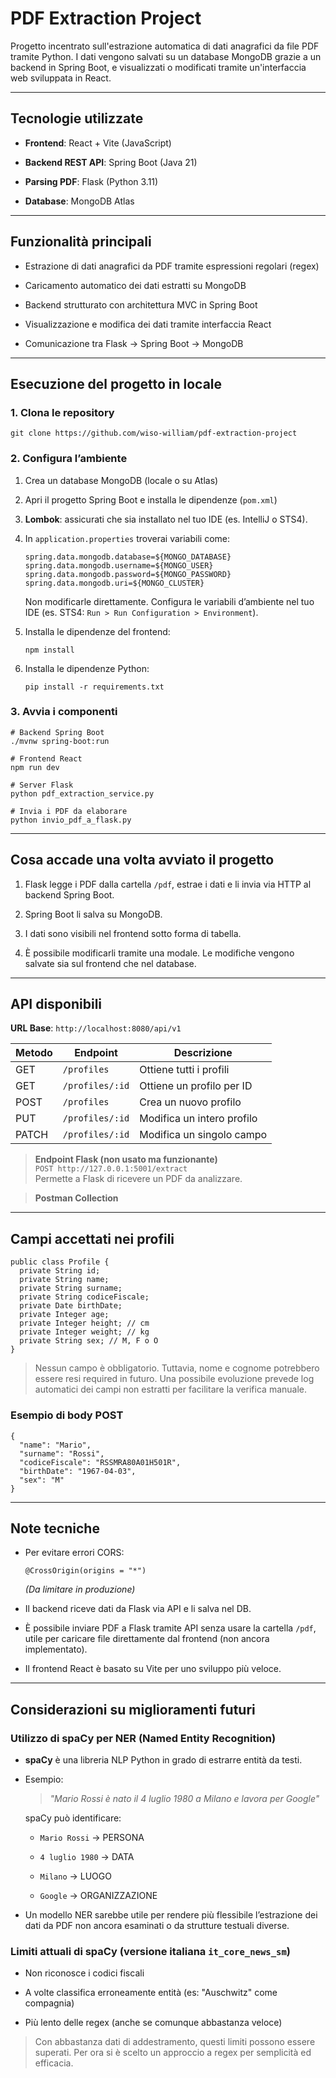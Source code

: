 # PDF Extraction Project

Progetto incentrato sull'estrazione automatica di dati anagrafici da file PDF tramite Python. I dati vengono salvati su un database MongoDB grazie a un backend in Spring Boot, e visualizzati o modificati tramite un'interfaccia web sviluppata in React.

---

## Tecnologie utilizzate

- **Frontend**: React + Vite (JavaScript)
    
- **Backend REST API**: Spring Boot (Java 21)
    
- **Parsing PDF**: Flask (Python 3.11)
    
- **Database**: MongoDB Atlas
    

---

## Funzionalità principali

- Estrazione di dati anagrafici da PDF tramite espressioni regolari (regex)
    
- Caricamento automatico dei dati estratti su MongoDB
    
- Backend strutturato con architettura MVC in Spring Boot
    
- Visualizzazione e modifica dei dati tramite interfaccia React
    
- Comunicazione tra Flask → Spring Boot → MongoDB
    

---

## Esecuzione del progetto in locale

### 1. Clona le repository

```
git clone https://github.com/wiso-william/pdf-extraction-project
```

### 2. Configura l’ambiente

1. Crea un database MongoDB (locale o su Atlas)
    
2. Apri il progetto Spring Boot e installa le dipendenze (`pom.xml`)
    
3. **Lombok**: assicurati che sia installato nel tuo IDE (es. IntelliJ o STS4).
    
4. In `application.properties` troverai variabili come:
    
    ```
    spring.data.mongodb.database=${MONGO_DATABASE}
    spring.data.mongodb.username=${MONGO_USER}
    spring.data.mongodb.password=${MONGO_PASSWORD}
    spring.data.mongodb.uri=${MONGO_CLUSTER}
    ```
    
    Non modificarle direttamente. Configura le variabili d’ambiente nel tuo IDE (es. STS4: `Run > Run Configuration > Environment`).
    
5. Installa le dipendenze del frontend:
    
    ```
    npm install
    ```
    
6. Installa le dipendenze Python:
    
    ```
    pip install -r requirements.txt
    ```
    

### 3. Avvia i componenti

```
# Backend Spring Boot
./mvnw spring-boot:run

# Frontend React
npm run dev

# Server Flask
python pdf_extraction_service.py

# Invia i PDF da elaborare
python invio_pdf_a_flask.py
```

---

## Cosa accade una volta avviato il progetto

1. Flask legge i PDF dalla cartella `/pdf`, estrae i dati e li invia via HTTP al backend Spring Boot.
    
2. Spring Boot li salva su MongoDB.
    
3. I dati sono visibili nel frontend sotto forma di tabella.
    
4. È possibile modificarli tramite una modale. Le modifiche vengono salvate sia sul frontend che nel database.
    

---

## API disponibili

**URL Base**: `http://localhost:8080/api/v1`

|Metodo|Endpoint|Descrizione|
|---|---|---|
|GET|`/profiles`|Ottiene tutti i profili|
|GET|`/profiles/:id`|Ottiene un profilo per ID|
|POST|`/profiles`|Crea un nuovo profilo|
|PUT|`/profiles/:id`|Modifica un intero profilo|
|PATCH|`/profiles/:id`|Modifica un singolo campo|

> **Endpoint Flask (non usato ma funzionante)**  
> `POST http://127.0.0.1:5001/extract`  
> Permette a Flask di ricevere un PDF da analizzare.

> **Postman Collection**  

---

## Campi accettati nei profili

```
public class Profile {
  private String id;
  private String name;
  private String surname;
  private String codiceFiscale;
  private Date birthDate;
  private Integer age;
  private Integer height; // cm
  private Integer weight; // kg
  private String sex; // M, F o O
}
```

> Nessun campo è obbligatorio. Tuttavia, nome e cognome potrebbero essere resi required in futuro. Una possibile evoluzione prevede log automatici dei campi non estratti per facilitare la verifica manuale.

### Esempio di body POST

```
{
  "name": "Mario",
  "surname": "Rossi",
  "codiceFiscale": "RSSMRA80A01H501R",
  "birthDate": "1967-04-03",
  "sex": "M"
}
```

---

## Note tecniche

- Per evitare errori CORS:
    
    ```
    @CrossOrigin(origins = "*")
    ```
    
    _(Da limitare in produzione)_
    
- Il backend riceve dati da Flask via API e li salva nel DB.
    
- È possibile inviare PDF a Flask tramite API senza usare la cartella `/pdf`, utile per caricare file direttamente dal frontend (non ancora implementato).
    
- Il frontend React è basato su Vite per uno sviluppo più veloce.
    

---

## Considerazioni su miglioramenti futuri

### Utilizzo di spaCy per NER (Named Entity Recognition)

- **spaCy** è una libreria NLP Python in grado di estrarre entità da testi.
    
- Esempio:
    
    > _"Mario Rossi è nato il 4 luglio 1980 a Milano e lavora per Google"_
    
    spaCy può identificare:
    
    - `Mario Rossi` → PERSONA
        
    - `4 luglio 1980` → DATA
        
    - `Milano` → LUOGO
        
    - `Google` → ORGANIZZAZIONE
        
- Un modello NER sarebbe utile per rendere più flessibile l’estrazione dei dati da PDF non ancora esaminati o da strutture testuali diverse.
    

### Limiti attuali di spaCy (versione italiana `it_core_news_sm`)

- Non riconosce i codici fiscali
    
- A volte classifica erroneamente entità (es: "Auschwitz" come compagnia)
    
- Più lento delle regex (anche se comunque abbastanza veloce)
    

> Con abbastanza dati di addestramento, questi limiti possono essere superati. Per ora si è scelto un approccio a regex per semplicità ed efficacia.


